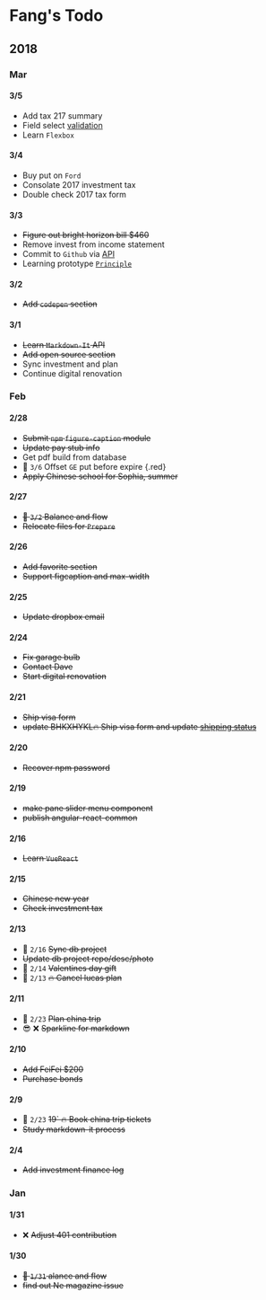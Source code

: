 # Fang's Todo

## 2018

### Mar

#### 3/5
- Add tax 217 summary
- Field select [validation](https://medium.com/@tarik.nzl/angular-2-custom-form-control-with-validation-json-input-2b4cf9bc2d73)
- Learn `Flexbox`

#### 3/4
- Buy put on `Ford`
- Consolate 2017 investment tax
- Double check 2017 tax form

#### 3/3

- ~~Figure out bright horizon bill $460~~
- Remove invest from income statement
- Commit to `Github` via [API](https://developer.github.com/v3/repos/contents/)
- Learning prototype [`Principle`](http://principleformac.com/tutorial.html)

#### 3/2
- ~~Add `codepen` section~~

#### 3/1 
- ~~Learn `Markdown-It` API~~
- ~~Add open source section~~
- Sync investment and plan
- Continue digital renovation

### Feb

#### 2/28
- ~~Submit `npm` `figure-caption` module~~
- ~~Update pay stub info~~
- Get pdf build from database
- :date: `3/6` Offset `GE` put before expire {.red}
- ~~Apply Chinese school for Sophia, summer~~

#### 2/27

- ~~:date: `3/2` Balance and flow~~
- ~~Relocate files for `Prepare`~~

#### 2/26

- ~~Add favorite section~~
- ~~Support figcaption and max-width~~

#### 2/25

- ~~Update dropbox email~~

#### 2/24

- ~~Fix garage bulb~~
- ~~Contact Dave~~
- ~~Start digital renovation~~

#### 2/21

- ~~Ship visa form~~
- ~~update BHKXHYKL:fire: Ship visa form and update [shipping status](https://www.visamailservice.com/status-tracking/)~~

#### 2/20

- ~~Recover npm password~~

#### 2/19

- ~~make pane slider menu component~~
- ~~publish angular-react-common~~

#### 2/16

- ~~Learn `VueReact`~~

#### 2/15

- ~~Chinese new year~~
- ~~Check investment tax~~

#### 2/13

- :date: `2/16` ~~Sync db project~~
- ~~Update db project repo/desc/photo~~
- :date: `2/14` ~~Valentines day gift~~
- :date: `2/13` ~~:fire: Cancel lucas plan~~

#### 2/11

- :date: `2/23` ~~Plan china trip~~
- :sunglasses: :x: ~~Sparkline for markdown~~

#### 2/10

- ~~Add FeiFei $200~~
- ~~Purchase bonds~~

#### 2/9 

- :date: `2/23` ~~19` :fire: Book china trip tickets~~
- ~~Study markdown-it process~~

#### 2/4

- ~~Add investment finance log~~

### Jan

#### 1/31

- :x: ~~Adjust 401 contribution~~

#### 1/30

- ~~:date: `1/31` alance and flow~~
- ~~find out Ne magazine issue~~
